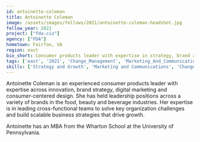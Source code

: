 ```yaml
---
id: antoinette-coleman
title: Antoinette Coleman
image: /assets/images/fellows/2021/antoinette-coleman-headshot.jpg
fellow_year: 2021
project: ["fda-cio"]
agency: ["FDA"]
hometown: Fairfax, VA
region: east
bio_short: Consumer products leader with expertise in strategy, brand and innovation.
tags: ['east', '2021', 'Change_Management', 'Marketing_And_Communications', 'Strategy_And_Growth', 'active']
skills: ['Strategy and Growth', 'Marketing and Communications', 'Change Management']
---
```

Antoinette Coleman is an experienced consumer products leader with expertise across innovation, brand strategy, digital marketing and consumer-centered design. She has held leadership positions across a variety of brands in the food, beauty and beverage industries. Her expertise is in leading cross-functional teams to solve key organization challenges and build scalable business strategies that drive growth.

Antoinette has an MBA from the Wharton School at the University of Pennsylvania.
